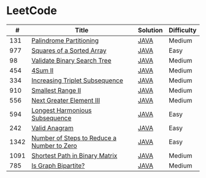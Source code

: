 LeetCode
========

| # | Title | Solution | Difficulty |
|---| ----- | -------- | ---------- |
|131|[Palindrome Partitioning](https://leetcode.com/problems/palindrome-partitioning/) | [JAVA](./algorithms/java/131_Palindrome_Partitioning.java) |Medium|
|977|[Squares of a Sorted Array](https://leetcode.com/problems/squares-of-a-sorted-array/) | [JAVA](./algorithms/java/977_Squares_of_a_Sorted_Array.java) |Easy|
|98|[Validate Binary Search Tree](https://leetcode.com/problems/validate-binary-search-tree/) | [JAVA](./algorithms/java/98_Validate_Binary_Search_Tree.java) |Medium|
|454|[4Sum II](https://leetcode.com/problems/4sum-ii/) | [JAVA](./algorithms/java/454_4Sum_II.java) |Medium|
|334|[Increasing Triplet Subsequence](https://leetcode.com/problems/increasing-triplet-subsequence/) | [JAVA](./algorithms/java/334_Increasing_Triplet_Subsequence.java) |Medium|
|910|[Smallest Range II](https://leetcode.com/problems/smallest-range-ii/) | [JAVA](./algorithms/java/910_Smallest_Range_II.java) |Medium|
|556|[Next Greater Element III](https://leetcode.com/problems/next-greater-element-iii/) | [JAVA](./algorithms/java/556_Next_Greater_Element_III.java) |Medium|
|594|[Longest Harmonious Subsequence](https://leetcode.com/problems/longest-harmonious-subsequence/) | [JAVA](./algorithms/java/594_Longest_Harmonious_Subsequence.java) |Easy|
|242|[Valid Anagram](https://leetcode.com/problems/valid-anagram/) | [JAVA](./algorithms/java/242_Valid_Anagram.java) |Easy|
|1342|[Number of Steps to Reduce a Number to Zero](https://leetcode.com/problems/number-of-steps-to-reduce-a-number-to-zero/) | [JAVA](./algorithms/java/1342_Number_of_Steps_to_Reduce_a_Number_to_Zero.java) |Easy|
|1091|[Shortest Path in Binary Matrix](https://leetcode.com/problems/shortest-path-in-binary-matrix/) | [JAVA](./algorithms/java/1091_Shortest_Path_in_Binary_Matrix.java) |Medium|
|785|[Is Graph Bipartite?](https://leetcode.com/problems/is-graph-bipartite/) | [JAVA](./algorithms/java/785_Is_Graph_Bipartite.java) |Medium|